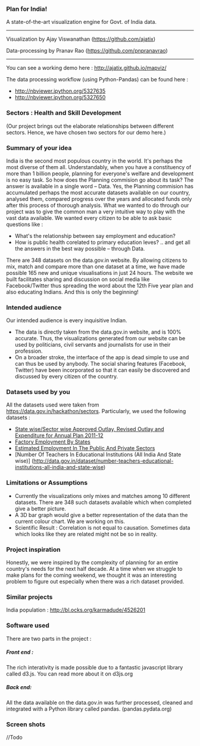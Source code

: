 ### Plan for India!
A state-of-the-art visualization engine for Govt. of India data. 
***
Visualization by Ajay Viswanathan (https://github.com/ajatix)

Data-processing by Pranav Rao (https://github.com/pnpranavrao) 
***

You can see a working demo here : http://ajatix.github.io/mapviz/

The data processing workflow (using Python-Pandas) can be found here : 

* http://nbviewer.ipython.org/5327635
* http://nbviewer.ipython.org/5327650

### Sectors : Health and Skill Development
(Our project brings out the elaborate relationships between different sectors. Hence, we have chosen two sectors for our demo here.)

### Summary of your idea
India is the second most populous country in the world. It's perhaps the most diverse of them all. Understandably, when you have a constituency of more than 1 billion people, planning for everyone's welfare and development is no easy task.
So how does the Planning commision go about its task?
The answer is available in a single word – Data. Yes, the Planning commision has accumulated perhaps the most accurate datasets available on our country, analysed them, compared progress over the years and allocated funds only after this process of thorough analysis. 
What we wanted to do through our project was to give the common man a very intuitive way to play with the vast data available. We wanted every citizen to be able to ask basic questions like :
* What's the relationship between say employment and education?
* How is public health corelated to primary education leves?
.. and get all the answers in the best way possible – through Data.

There are 348 datasets on the data.gov.in website. By allowing citizens to mix, match and compare more than one dataset at a time, we have made possible 165 new and unique visualisations in just 24 hours.
The website we built facilitates sharing and discussion on social media like Facebook/Twitter thus spreading the word about the 12th Five year plan and also educating Indians.
And this is only the beginning!

### Intended audience
Our intended audience is every inquisitive Indian. 
* The data is directly taken from the data.gov.in website, and is 100% accurate. Thus, the visualizations generated from our website can be used by politicians, civil servants and journalists for use in their profession. 
* On a broader stroke, the interface of the app is dead simple to use and can thus be used by anybody. The social sharing features (Facebook, Twitter) have been incorporated so that it can easily be discovered and discussed by every citizen of the country.

### Datasets used by you

All the datasets used were taken from https://data.gov.in/hackathon/sectors. Particularly, we used the following datasets : 

* [State wise/Sector wise Approved Outlay, Revised Outlay and Expenditure for Annual Plan 2011-12](http://data.gov.in/dataset/state-wisesector-wise-approved-outlay-revised-outlay-and-expenditure-annual-plan-2010-11-0)
* [Factory Employment By States](http://data.gov.in/dataset/factory-employment-states)
* [Estimated Employment In The Public And Private Sectors](http://data.gov.in/dataset/estimated-employment-public-and-private-sectors)
* [Number Of Teachers In Educational Institutions (All India And State wise)] (http://data.gov.in/dataset/number-teachers-educational-institutions-all-india-and-state-wise)

### Limitations or Assumptions

* Currently the visualizations only mixes and matches among 10 different datasets. There are 348 such datasets available which when completed give a better picture.
* A 3D bar graph would give a better representation of the data than the current colour chart. We are working on this.
* Scientific Result : Correlation  is not equal to causation. Sometimes data which looks like they are related might not be so in reality. 

### Project inspiration

Honestly, we were inspired by the complexity of planning for an entire country's needs for the next half decade. At a time when we struggle to make plans for the coming weekend, we thought it was an interesting problem to figure out especially when there was a rich dataset provided.

### Similar projects
India population : http://bl.ocks.org/karmadude/4526201

### Software used

There are two parts in the project : 

##### Front end : 
The rich interativity is made possible due to a fantastic javascript library called d3.js. You can read more about it on d3js.org

##### Back end:
All the data available on the data.gov.in was further processed, cleaned and integrated with a Python library called pandas. (pandas.pydata.org) 

### Screen shots

//Todo
